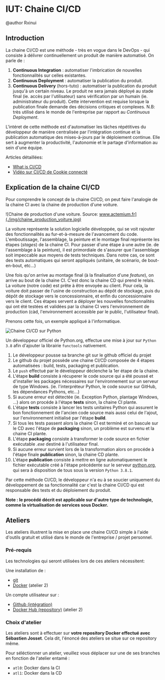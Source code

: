 # IUT: Chaine CI/CD

@author Rxinui

## Introduction

La chaine CI/CD est une méthode - très en vogue dans le DevOps - qui consiste à délivrer continuellement un produit de manière automatisé.
On parle de :
1. **Continuous Integration** : automatiser l'imbrication de nouvelles fonctionnalités sur celles existantes.
2. **Continuous Deployment** : automatiser la publication du produit.
3. **Continuous Delivery** (hors-tuto) : automatiser la publication du produit jusqu'à un certain niveau. Le produit ne sera jamais déployé au stade final (ie. accès par l'utilisateur) sans vérification par un humain (ie. administrateur du produit). Cette intervention est requise lorsque la publication finale demande des décisions critiques et complexes. N.B: très utilisé dans le monde de l'entreprise par rapport au *Continuous Deployment*.

L'intéret de cette méthode est d'automatiser les tâches répétitives du développeur de manière centralisée par l'intégration continue et la publication automatique des mises-à-jours par le déploiement continue. Elle sert à augmenter la productivité, l'autonomie et le partage d'information au sein d'une équipe.

Articles détaillées:
- [What is CI/CD](https://www.redhat.com/en/topics/devops/what-is-ci-cd)
- [Vidéo sur CI/CD de Cookie connecté](https://www.youtube.com/watch?v=ws1qGuFMYlc)

## Explication de la chaine CI/CD

Pour comprendre le concept de la chaine CI/CD, on peut faire l'analogie de la chaine CI avec la chaine de production d'une voiture.

![Chaine de production d'une voiture. Source: www.actemium.fr](./img/chaine_production_voiture.jpg)

La voiture représente la solution logicielle développée, qui se voit rajouter des fonctionnalités au fur-et-à-mesure de l'avancement du code.
L'emboutissage, l'assemblage, la peinture et le montage final représente les étapes (*stages*) de la chaine CI.
Pour passer d'une étape à une autre (ie. de l'assemblage à la peinture), il est primordiale de s'assurer que l'assemblage soit impeccable aux moyens de tests techniques. Dans notre cas, ce sont des tests automatiques qui seront appliqués (unitaire, de scénario, de bout-en-bout, etc...)

Une fois qu'on arrive au montage final (à la finalisation d'une *feature*), on arrive au bout de la chaine CI. C'est donc la chaine CD qui prend le relais. 
La voiture (notre code) est prête à être envoyée au client. Pour cela, la voiture doit passer de l'usine de construction au dépôt de stockage, puis du dépôt de stockage vers le concessionnaire, et enfin du concessionnaire vers le client. Ces étapes servent a déployer les nouvelles fonctionnalités qui ont été testées et validées par la chaine CI vers l'environnement de production (càd, l'environnement accessible par le public, l'utilisateur final).

Prenons cette fois, un exemple appliqué à l'informatique.

![Chaine CI/CD sur Python](./img/atl0_python-cicd.png)

Un développeur officiel de Python.org, effectue une mise à jour sur `Python 3.8` afin d'ajouter la librairie `functools` nativement.

1. Le développeur pousse sa branche git sur le github officiel du projet
2. Le github du projet possède une chaine CI/CD composée de 4 étapes automatisées : build, tests, packaging et publication.
3. Le `push` effectué par le développeur déclenche la 1er étape de la chaine.
4. L'étape **build** consiste à récuperer le code source qui a été poussé et d'installer les packages nécessaires sur l'environnement sur un serveur de type Windows. (ie. l'interpréteur Python, le code source sur GitHub, les dépendances Pythons, etc...)
5. Si aucune erreur est détectée (ie. Exception Python, plantage Windows, ...) alors on procéde à l'étape **tests** sinon, la chaine CI plante.
6. L'étape **tests** consiste à lancer les tests unitaires Python qui assurent le bon fonctionnement de l'ancien code source mais aussi celui de l'ajout, sur l'environnement initialisé par l'étape **build**.
7. Si tous les tests passent alors la chaine CI est terminé et on bascule sur le CD avec l'étape de **packaging** sinon, un problème est survenu et la chaine CI plante.
8. L'étape **packaging** consiste à transformer le code source en fichier exécutable *.exe* destiné à l'utilisateur final.
9. Si aucune erreur survient lors de la transformation alors on procéde à l'étape finale **publication** sinon, la chaine CD plante.
10. L'étape **publication** consiste à mettre en ligne automatiquement le fichier exécutable créé à l'étape précédente sur le serveur [python.org](https://www.python.org/downloads/), qui sera à disposition de tous sous la version `Python 3.8.1`.

Par cette méthode CI/CD, le développeur n'a eu à se soucier uniquement du développement de sa fonctionnalité car c'est la chaine CI/CD qui est responsable des tests et du déploiement du produit.

**Note : le procédé décrit est applicable sur d'autre type de technologie, comme la virtualisation de services sous Docker.**

## Ateliers

Les ateliers illustrent la mise en place une chaine CI/CD simple à l'aide d'outils gratuit et utilisé dans le monde de l'entreprise / projet personnel.

### Pré-requis

Les technologies qui seront utilisées lors de ces ateliers nécessitent:

Une installation de :
- [git](https://git-scm.com/downloads)
- [Docker](https://docs.docker.com/engine/install/#supported-platforms) (atelier 2)

Un compte utilisateur sur :
- [Github (intégration)](https://github.com/login)
- [Docker Hub (repository)](https://hub.docker.com/) (atelier 2)

### Choix d'atelier

Les ateliers sont à effectuer sur **votre repository Docker effectué avec Sébastien Josset**. Cela dit, l'énoncé des ateliers se situe sur ce repository même.

Pour séléctionner un atelier, veuillez vous déplacer sur une de ses branches en fonction de l'atelier entamé :

- `atl0`: Docker dans la CI
- `atl1`: Docker dans la CD
